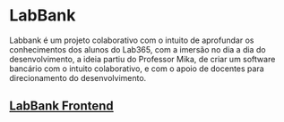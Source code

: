 # LabBank

Labbank é um projeto colaborativo com o intuito de aprofundar os conhecimentos dos alunos do Lab365, com a imersão no dia a dia do desenvolvimento, a ideia partiu do Professor Mika, de criar um software bancário com o intuito colaborativo, e com o apoio de docentes para direcionamento do desenvolvimento. 

## [LabBank Frontend](https://github.com/mikansc/labbank-frontend-mk)
